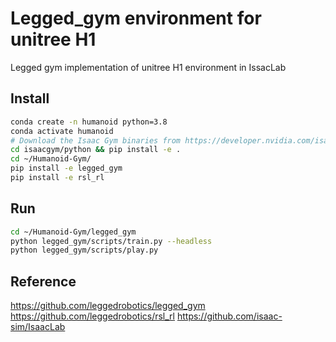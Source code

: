 # Legged_gym environment for unitree H1

Legged gym implementation of unitree H1 environment in IssacLab

## Install

```bash
conda create -n humanoid python=3.8
conda activate humanoid
# Download the Isaac Gym binaries from https://developer.nvidia.com/isaac-gym 
cd isaacgym/python && pip install -e .
cd ~/Humanoid-Gym/
pip install -e legged_gym
pip install -e rsl_rl
```

## Run

```bash
cd ~/Humanoid-Gym/legged_gym
python legged_gym/scripts/train.py --headless
python legged_gym/scripts/play.py
```

## Reference

https://github.com/leggedrobotics/legged_gym
https://github.com/leggedrobotics/rsl_rl
https://github.com/isaac-sim/IsaacLab

